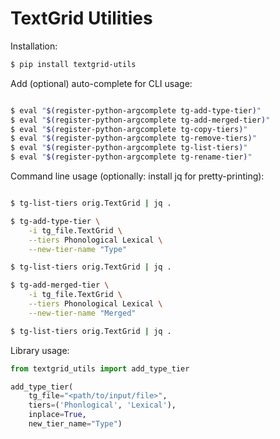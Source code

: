 # TextGrid Utilities

Installation:
```bash
$ pip install textgrid-utils
```

Add (optional) auto-complete for CLI usage:
```bash

$ eval "$(register-python-argcomplete tg-add-type-tier)"
$ eval "$(register-python-argcomplete tg-add-merged-tier)"
$ eval "$(register-python-argcomplete tg-copy-tiers)"
$ eval "$(register-python-argcomplete tg-remove-tiers)"
$ eval "$(register-python-argcomplete tg-list-tiers)"
$ eval "$(register-python-argcomplete tg-rename-tier)"

```

Command line usage (optionally: install jq for pretty-printing):
```bash

$ tg-list-tiers orig.TextGrid | jq .

$ tg-add-type-tier \
	-i tg_file.TextGrid \
	--tiers Phonological Lexical \
	--new-tier-name "Type"

$ tg-list-tiers orig.TextGrid | jq .

$ tg-add-merged-tier \
	-i tg_file.TextGrid \
	--tiers Phonological Lexical \
	--new-tier-name "Merged"

$ tg-list-tiers orig.TextGrid | jq .

```


Library usage:

```python
from textgrid_utils import add_type_tier

add_type_tier(
	tg_file="<path/to/input/file>",
	tiers=('Phonlogical', 'Lexical'),
	inplace=True,
	new_tier_name="Type")
	
```

